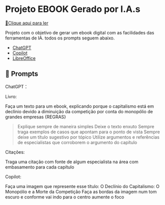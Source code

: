 # Projeto EBOOK Gerado por I.A.s

<a href="https://github.com/lucasfpastre/prompts-recipe-to-create-a-ebook/blob/main/outputs/Ebook%20IA.pdf" title="View PDF now"> 📕Clique aqui para ler</a>

Projeto com o objetivo de gerar um ebook digital com as facilidades das ferramentas de IA. todos os prompts
seguem abaixo.

- [ChatGPT](https://chat.openai.com/) 
- [Copilot](https://copilot.microsoft.com/)
- [LibreOffice](https://pt-br.libreoffice.org/)

## 🧠 Prompts

ChatGPT：

Livro:

Faça um texto para um ebook, explicando porque o capitalismo está em declínio devido a diminuição da competição por conta do monopólio de grandes empresas
{REGRAS}
> Explique sempre de maneira simples
> Deixe o texto enxuto
> Sempre traga exemplos de casos que apontam para o ponto de vista
> Sempre deixe um título sugestivo por tópico
> Utilize argumentos e referências de especialistas que corroborem o argumento do capítulo

Citações:

Traga uma citação com fonte de algum especialista na área com embasamento para cada capítulo

Copilot:

Faça uma imagem que represente esse título: O Declínio do Capitalismo: O Monopólio e a Morte da Competição
Faça as bordas da imagem num tom escuro e conforme vai indo para o centro aumente o foco
